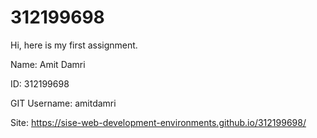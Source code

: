 # 312199698

Hi, here is my first assignment.

Name: Amit Damri

ID: 312199698

GIT Username: amitdamri

Site: https://sise-web-development-environments.github.io/312199698/
